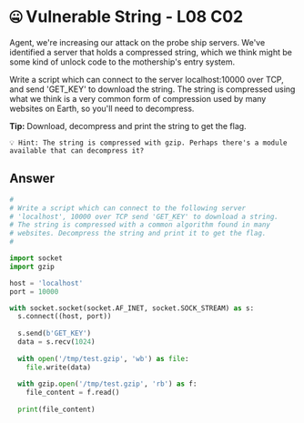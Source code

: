 # 🤐 Vulnerable String - L08 C02
Agent, we're increasing our attack on the probe ship servers. We've identified a server that holds a compressed string, which we think might be some kind of unlock code to the mothership's entry system.

Write a script which can connect to the server localhost:10000 over TCP, and send 'GET_KEY' to download the string. The string is compressed using what we think is a very common form of compression used by many websites on Earth, so you'll need to decompress.

**Tip:** Download, decompress and print the string to get the flag.

```
💡 Hint: The string is compressed with gzip. Perhaps there's a module available that can decompress it?
```

## Answer

```python
#
# Write a script which can connect to the following server
# 'localhost', 10000 over TCP send 'GET_KEY' to download a string.
# The string is compressed with a common algorithm found in many
# websites. Decompress the string and print it to get the flag.
#

import socket
import gzip

host = 'localhost'
port = 10000

with socket.socket(socket.AF_INET, socket.SOCK_STREAM) as s:
  s.connect((host, port))
  
  s.send(b'GET_KEY')
  data = s.recv(1024)
  
  with open('/tmp/test.gzip', 'wb') as file:
    file.write(data)
  
  with gzip.open('/tmp/test.gzip', 'rb') as f:
    file_content = f.read()
    
  print(file_content)
```
